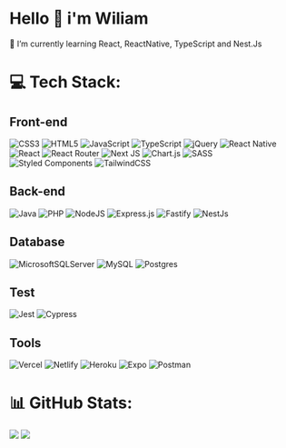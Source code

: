 # Hello 👋 i'm Wiliam

🌱 I’m currently learning React, ReactNative, TypeScript and Nest.Js<br>

# 💻 Tech Stack:

 ## Front-end

![CSS3](https://img.shields.io/badge/CSS3-%231572B6.svg?style=plastic&logo=css3&logoColor=white) 
![HTML5](https://img.shields.io/badge/HTML5-%23E34F26.svg?style=plastic&logo=html5&logoColor=white)
![JavaScript](https://img.shields.io/badge/JavaScript-%23323330.svg?style=plastic&logo=javascript&logoColor=%23F7DF1E)
![TypeScript](https://img.shields.io/badge/TypeScript-%23007ACC.svg?style=plastic&logo=typescript&logoColor=white)
![jQuery](https://img.shields.io/badge/Jquery-%230769AD.svg?style=plastic&logo=jquery&logoColor=white)
![React Native](https://img.shields.io/badge/React_Native-%2320232a.svg?style=plastic&logo=react&logoColor=%2361DAFB)
![React](https://img.shields.io/badge/ReactJs-%2320232a.svg?style=plastic&logo=react&logoColor=%2361DAFB)
![React Router](https://img.shields.io/badge/React_Router_Dom-CA4245?style=plastic&logo=react-router&logoColor=white)
![Next JS](https://img.shields.io/badge/Next-black?style=plastic&logo=next.js&logoColor=white)
![Chart.js](https://img.shields.io/badge/Chart.Js-F5788D.svg?style=plastic&logo=chart.js&logoColor=white)
![SASS](https://img.shields.io/badge/SASS-hotpink.svg?style=plastic&logo=SASS&logoColor=white)
![Styled Components](https://img.shields.io/badge/Styled--Components-DB7093?style=plastic&logo=styled-components&logoColor=white) 
![TailwindCSS](https://img.shields.io/badge/Tailwindcss-%2338B2AC.svg?style=plastic&logo=tailwind-css&logoColor=white)

 ## Back-end
![Java](https://img.shields.io/badge/Java-%23ED8B00.svg?style=plastic&logo=java&logoColor=white) 
![PHP](https://img.shields.io/badge/PHP-%23777BB4.svg?style=plastic&logo=php&logoColor=white)
![NodeJS](https://img.shields.io/badge/Node.Js-6DA55F?style=plastic&logo=node.js&logoColor=white) 
![Express.js](https://img.shields.io/badge/Express.Js-%23404d59.svg?style=plastic&logo=express&logoColor=%2361DAFB) 
![Fastify](https://img.shields.io/badge/Fastify-%23000000.svg?style=plastic&logo=fastify&logoColor=white) 
![NestJs](https://img.shields.io/badge/NestJs-%23000000.svg?style=plastic&logo=nestjs&logoColor=white) 

 ## Database
 ![MicrosoftSQLServer](https://img.shields.io/badge/Microsoft%20SQL%20Sever-CC2927?style=plastic&logo=microsoft%20sql%20server&logoColor=white)
![MySQL](https://img.shields.io/badge/Mysql-%2300f.svg?style=plastic&logo=mysql&logoColor=white)
![Postgres](https://img.shields.io/badge/Postgres-%23316192.svg?style=plastic&logo=postgresql&logoColor=white)
 
 ## Test
![Jest](https://img.shields.io/badge/Jest-%23000000.svg?style=plastic&logo=jest&logoColor=white)
![Cypress](https://img.shields.io/badge/Cypress-%23000000.svg?style=plastic&logo=cypress&logoColor=white)
 
 ## Tools
![Vercel](https://img.shields.io/badge/Vercel-%23000000.svg?style=plastic&logo=vercel&logoColor=white)
![Netlify](https://img.shields.io/badge/Netlify-%23000000.svg?style=plastic&logo=netlify&logoColor=#00C7B7)
![Heroku](https://img.shields.io/badge/Heroku-%23430098.svg?style=plastic&logo=heroku&logoColor=white)
![Expo](https://img.shields.io/badge/Expo-1C1E24?style=plastic&logo=expo&logoColor=#D04A37) 
![Postman](https://img.shields.io/badge/Postman-FF6C37?style=plastic&logo=postman&logoColor=white)

# 📊 GitHub Stats:

![](https://github-readme-stats.vercel.app/api?username=wiliammelo01&theme=blue-green&hide_border=false&include_all_commits=false&count_private=false)
![](https://github-readme-stats.vercel.app/api/top-langs/?username=wiliammelo01&theme=blue-green&hide_border=false&include_all_commits=false&count_private=false&layout=compact)


<!-- Proudly created with GPRM ( https://gprm.itsvg.in ) -->
